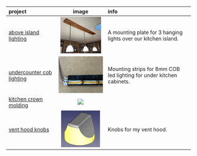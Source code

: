 | project | image | info |
| :--- | :---: | :--- |
|[above island lighting](above-island-lighting)| [<img src="above-island-lighting/preview.png" height="100">](above-island-lighting) | A mounting plate for 3 hanging lights over our kitchen island.|
|[undercounter cob lighting](undercounter-cob-lighting)| [<img src="undercounter-cob-lighting/preview.png" height="100">](undercounter-cob-lighting) | Mounting strips for 8mm COB led lighting for under kitchen cabinets.|
|[kitchen crown molding](kitchen-crown-molding)| [<img src="kitchen-crown-molding/preview.png" height="100">](kitchen-crown-molding) ||
|[vent hood knobs](vent-hood-knobs)| [<img src="vent-hood-knobs/preview.png" height="100">](vent-hood-knobs) | Knobs for my vent hood.|
